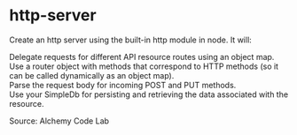 # http-server
Create an http server using the built-in http module in node. It will:

Delegate requests for different API resource routes using an object map.</br>
Use a router object with methods that correspond to HTTP methods (so it can be called dynamically as an object map). </br>
Parse the request body for incoming POST and PUT methods. </br>
Use your SimpleDb for persisting and retrieving the data associated with the resource.</br>

Source: Alchemy Code Lab
